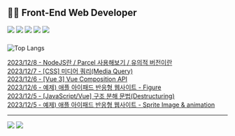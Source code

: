  ## 👩‍💻 Front-End Web Developer 

<img src="https://img.shields.io/badge/HJTML5-E34F26?style=flat-square&logo=HTML5&logoColor=white"/> <img src="https://img.shields.io/badge/CSS3-1572B6?style=flat-square&logo=css3&logoColor=white"/> <img src="https://img.shields.io/badge/JavaScript-F7DF1E?style=flat-square&logo=javascript&logoColor=white"/> <img src="https://img.shields.io/badge/Vue.js-4FC08D?style=flat-square&logo=vuedotjs&logoColor=white"/> <img src="https://img.shields.io/badge/MySQL-4479A1?style=flat-square&logo=MySQL&logoColor=white"/> 

### 
![Top Langs](https://github-readme-stats.vercel.app/api/top-langs/?username=kimAeris&layout=compact&theme=buefy)

[2023/12/8 - NodeJS란 / Parcel 사용해보기 / 유의적 버전이란](https://ohzlsss.tistory.com/65) <br>
[2023/12/7 - [CSS] 미디어 쿼리(Media Query)](https://ohzlsss.tistory.com/64) <br>
[2023/12/6 - [Vue 3] Vue Composition API](https://ohzlsss.tistory.com/63) <br>
[2023/12/6 - 예제) 애플 아이패드 반응형 웹사이트 - Figure](https://ohzlsss.tistory.com/62) <br>
[2023/12/5 - [JavaScript/Vue] 구조 분해 문법(Destructuring)](https://ohzlsss.tistory.com/61) <br>
[2023/12/5 - 예제) 애플 아이패드 반응형 웹사이트 - Sprite Image & animation](https://ohzlsss.tistory.com/60) <br>
 
---
<a href="https://ohzlsss.tistory.com"><img src="https://img.shields.io/badge/Tech%20Blog-20C997?style=flat-square&logo=storyblok&logoColor=white"/></a> <a href="https://ohzlsss.tistory.com"><img src="https://img.shields.io/badge/-Portfolio-000000?style=flat-square&logo=Notion&logoColor=white"/></a>  
